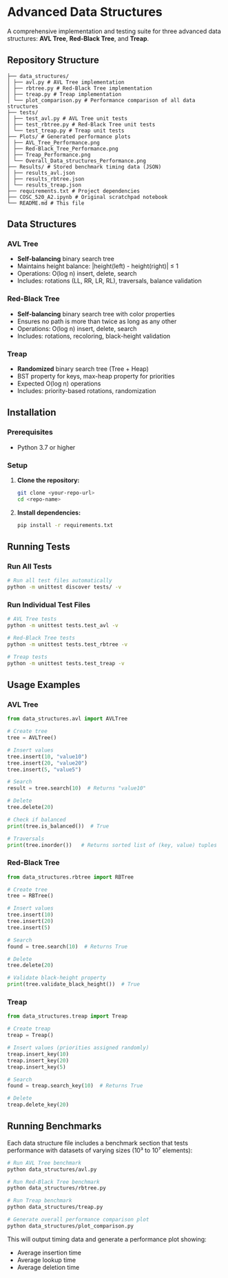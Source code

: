 # Advanced Data Structures

A comprehensive implementation and testing suite for three advanced data structures: **AVL Tree**, **Red-Black Tree**, and **Treap**.

## Repository Structure

```
├── data_structures/
│ ├── avl.py # AVL Tree implementation
│ ├── rbtree.py # Red-Black Tree implementation
│ ├── treap.py # Treap implementation
│ └── plot_comparison.py # Performance comparison of all data structures
├── tests/
│ ├── test_avl.py # AVL Tree unit tests
│ ├── test_rbtree.py # Red-Black Tree unit tests
│ └── test_treap.py # Treap unit tests
├── Plots/ # Generated performance plots
│ ├── AVL_Tree_Performance.png
│ ├── Red-Black_Tree_Performance.png
│ ├── Treap_Performance.png
│ └── Overall_Data_structures_Performance.png
├── Results/ # Stored benchmark timing data (JSON)
│ ├── results_avl.json
│ ├── results_rbtree.json
│ └── results_treap.json
├── requirements.txt # Project dependencies
├── COSC_520_A2.ipynb # Original scratchpad notebook
└── README.md # This file
```

## Data Structures

### AVL Tree
- **Self-balancing** binary search tree
- Maintains height balance: |height(left) - height(right)| ≤ 1
- Operations: O(log n) insert, delete, search
- Includes: rotations (LL, RR, LR, RL), traversals, balance validation

### Red-Black Tree
- **Self-balancing** binary search tree with color properties
- Ensures no path is more than twice as long as any other
- Operations: O(log n) insert, delete, search
- Includes: rotations, recoloring, black-height validation

### Treap
- **Randomized** binary search tree (Tree + Heap)
- BST property for keys, max-heap property for priorities
- Expected O(log n) operations
- Includes: priority-based rotations, randomization

## Installation

### Prerequisites
- Python 3.7 or higher

### Setup

1. **Clone the repository:**
   ```bash
   git clone <your-repo-url>
   cd <repo-name>
   ```

2. **Install dependencies:**
   ```bash
   pip install -r requirements.txt
   ```

## Running Tests

### Run All Tests
```bash
# Run all test files automatically
python -m unittest discover tests/ -v
```

### Run Individual Test Files
```bash
# AVL Tree tests
python -m unittest tests.test_avl -v

# Red-Black Tree tests
python -m unittest tests.test_rbtree -v

# Treap tests
python -m unittest tests.test_treap -v

```
## Usage Examples

### AVL Tree
```python
from data_structures.avl import AVLTree

# Create tree
tree = AVLTree()

# Insert values
tree.insert(10, "value10")
tree.insert(20, "value20")
tree.insert(5, "value5")

# Search
result = tree.search(10)  # Returns "value10"

# Delete
tree.delete(20)

# Check if balanced
print(tree.is_balanced())  # True

# Traversals
print(tree.inorder())   # Returns sorted list of (key, value) tuples
```

### Red-Black Tree
```python
from data_structures.rbtree import RBTree

# Create tree
tree = RBTree()

# Insert values
tree.insert(10)
tree.insert(20)
tree.insert(5)

# Search
found = tree.search(10)  # Returns True

# Delete
tree.delete(20)

# Validate black-height property
print(tree.validate_black_height())  # True
```

### Treap
```python
from data_structures.treap import Treap

# Create treap
treap = Treap()

# Insert values (priorities assigned randomly)
treap.insert_key(10)
treap.insert_key(20)
treap.insert_key(5)

# Search
found = treap.search_key(10)  # Returns True

# Delete
treap.delete_key(20)
```

## Running Benchmarks

Each data structure file includes a benchmark section that tests performance with datasets of varying sizes (10³ to 10⁷ elements):

```bash
# Run AVL Tree benchmark
python data_structures/avl.py

# Run Red-Black Tree benchmark
python data_structures/rbtree.py

# Run Treap benchmark
python data_structures/treap.py

# Generate overall performance comparison plot
python data_structures/plot_comparison.py
```

This will output timing data and generate a performance plot showing:
- Average insertion time
- Average lookup time
- Average deletion time